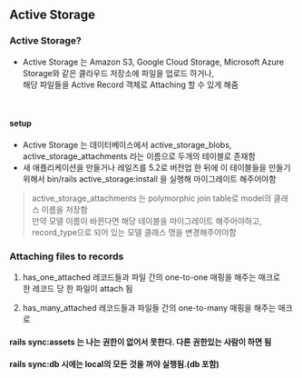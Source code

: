 ## Active Storage

### Active Storage? 
- Active Storage 는 Amazon S3, Google Cloud Storage, Microsoft Azure Storage와 같은 클라우드 저장소에 파일을 업로드 하거나, <br>
해당 파일들을 Active Record 객체로 Attaching 할 수 있게 해줌
<br>

#### setup
- Active Storage 는 데이터베이스에서 active_storage_blobs, active_storage_attachments 라는 이름으로 두개의 테이블로 존재함
- 새 애플리케이션을 만들거나 레일즈를 5.2로 버전업 한 뒤에 이 테이블들을 만들기 위해서 bin/rails active_storage:install 을 실행해 마이그레이트 해주어야함

> active_storage_attachments 는 polymorphic join table로 model의 클래스 이름을 저장함 <br>
  만약 모델 이름이 바뀐다면 해당 테이블을 마이그레이트 해주어야하고, record_type으로 되어 있는 모델 클래스 명을 변경해주어야함 
  

### Attaching files to records 
1. has_one_attached
레코드들과 파일 간의 one-to-one 매핑을 해주는 매크로 <br>
한 레코드 당 한 파일이 attach 됨

2. has_many_attached
레코드들과 파일들 간의 one-to-many 매핑을 해주는 매크로 <br>


#### rails sync:assets 는 나는 권한이 없어서 못한다. 다른 권한있는 사람이 하면 됨
#### rails sync:db 시에는 local의 모든 것을 꺼야 실행됨.(db 포함)
